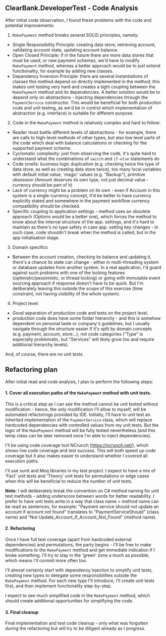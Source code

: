 ## ClearBank.DeveloperTest - Code Analysis

After initial code observation, I found these problems with the code and potential improvements:

1. `MakePayment` method breaks several SOLID principles, namely:
  * Single Responsibility Principle: creating data store, retrieving account, validating account state, updating account balance.
  * Open Closed Principle: if in the future there are more data stores that must be used, or new payment schemes, we'd have to modify `MakePayment` method, whereas a better approach would be to just extend functionality, for example by adding new classes.
  * Dependency Inversion Principle: there are several instantiations of classes this method depend on directly implemented in the method; this makes unit testing very hard and creates a tight coupling between the `MakePayment` method and its dependencies. A better solution would be to depend only on abstractions - injecting dependencies through the `PaymentService` constructor. This would be beneficial for both production code and unit testing, as we'd be in control which implementation of abstraction (e.g. interface) is suitable for different purpose.
  
2. Code in the `MakePayment` method is relatively complex and hard to follow:
  * Reader must battle different levels of abstractions - for example, there are calls to high-level methods of other types, but also low level parts of the code which deal with balance calculations or checking for the supported payment scheme.
  * Cyclomatic complexity: just from observing the code, it's quite hard to understand what the combinations of `switch` and `if-else` statements do
  * Code smells: business logic duplication (e.g. checking twice the type of data store, as well as creating data store twice), too many local variables with default initial value, 'magic' values (e.g. "Backup"), primitive obsession (Amount deserves its own type, not just decimal value - currency should be part of it)
  * Lack of currency might be a problem on its own - even if Account in this system is a single-currency concept, it'd be better to have currency explicitly stated and somewhere in the payment workflow currency compatibility should be checked.
  * Specific coupling to application settings - method uses an obsolete approach (Options would be a better one), which forces the method to know about the internal structure of the app. settings, and it's hard to maintain as there's no type safety in case app. setting key changes - in such case, code shouldn't break when the method is called, but in the app initialisation stage.

3. Domain specifics
  * Between the account creation, checking its balance and updating it, there's a chance its state can change - either in multi-threading system or database updates from another system. In a real application, I'd guard against such problems with one of the locking features (optimistic/pessimistic, or thread locking) or going with immutable event sourcing approach if response doesn't have to be quick. But I'm deliberately leaving this outside the scope of this exercise (time constraint, not having visibility of the whole system).

4. Project level:
  * Good separation of production code and tests on the project level.
  * production code does have some folder hierarchy - and this is somehow dependent on personal taste or company's guidelines, but I usually navigate through the structure easier if it's split by domain concepts (e.g. payment, account, store...), not code categories ("Type" is especially problematic, but "Services" will likely grow too and require additional hierarchy levels).
  
And, of course, there are no unit tests.

## Refactoring plan

After initial read and code analysis, I plan to perform the following steps:

#### 1. Cover all execution paths of the `MakePayment` method with unit tests.

This is a critical step as I can see the method cannot be unit tested without modification - hence, the only modification I'll allow to myself, will be automated refactorings provided by IDE. 
Initially, I'll have to unit test an inherited implementation of the `PaymentService` class, which will replace hardcoded dependencies with controlled values from my unit tests. But the logic of the `MakePayment` method will be fully tested nevertheless (and this temp class can be later removed once I'm able to inject dependencies).

I'll be using code coverage tool NCrunch (https://ncrunch.net/), which shows live code coverage and test success. This will both speed up code coverage but it also makes easier to understand whether I covered all execution paths.

I'll use xunit and Moq libraries in my test project. I expect to have a mix of 'Fact' unit tests and 'Theory' unit tests for permutations or edge cases when this will be beneficial to reduce the number of unit tests.

**Note:** I will deliberately break the convention on C# method naming for unit test methods - adding underscore between words for better readability. I prefer to have unit tests write in a way that class name + method name can be read as sentences, for example: "Payment service should not update an account if account not found" translates to "PaymentServiceShould" (class name) and "Not Update_Account_If_Account_Not_Found" (method name).

#### 2. Refactoring

Once I have full test coverage (apart from hardcoded external dependencies) and permutations, the party begins - I'll be free to make modifications to the `MakePayment` method and get immediate indication if I broke something. I'll try to stay in the 'green' zone a much as possible, which means I'll commit more often too.

I'll almost certainly start with dependency injection to simplify unit tests, creating new types to delegate some responsibilities outside the `MakePayment` method. For each new type I'll introduce, I'll create unit tests first, and then implement functionality step-by-step.

I expect to see much simplified code in the `MakePayment` method, which should create additional opportunities for simplifying the code.


#### 3. Final cleanup

Final implementation and test code cleanup - only what was forgotten during the refactoring but will try to be diligent already as I progress.

